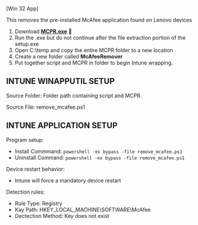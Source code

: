 [Win 32 App]

This removes the pre-installed McAfee application found on Lenovo devices
1. Download [**MCPR.exe**](https://github.com/j0shbl0ck/Intune_Deployment/blob/master/Application%20Troubleshooting/MCPR.exe) 🔽
2. Run the .exe but do not continue after the file extraction portion of the setup.exe
3. Open C:\temp and copy the entire MCPR folder to a new location
4. Create a new folder called **McAfeeRemover**
3. Put together script and MCPR in folder to begin Intune wrapping.

**INTUNE WINAPPUTIL SETUP**
---------------------
Source Folder: Folder path containing script and MCPR. 

Source File: remove_mcafee.ps1

**INTUNE APPLICATION SETUP**
----------------------------
Program setup:
- Install Commmand: ```powershell -ex bypass -file remove_mcafee.ps1```
- Uninstall Command: ```powershell -ex bypass -file remove_mcafee.ps1``` 

Device restart behavior:
- Intune will force a mandatory device restart

Detection rules:
- Rule Type: Registry
- Kay Path: HKEY_LOCAL_MACHINE\SOFTWARE\McAfee
- Dectection Method: Key does not exist






